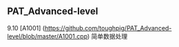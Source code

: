 ## PAT_Advanced-level
9.10 [A1001] (https://github.com/toughpig/PAT_Advanced-level/blob/master/A1001.cpp) 简单数据处理
